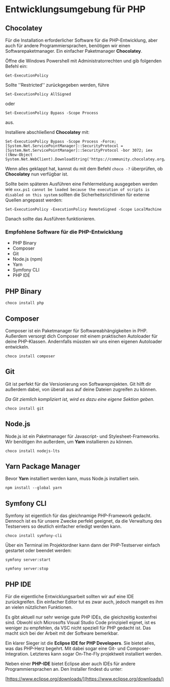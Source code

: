 # Entwicklungsumgebung für PHP

## Chocolatey

Für die Installation erforderlicher Software für die PHP-Entwicklung, aber auch für andere
Programmiersprachen, benötigen wir einen Softwarepaketmanager. Ein einfacher Paketmanager
**Chocolatey**.

Öffne die Windows Powershell mit Administratorrechten und gib folgenden Befehl ein:

````shell
Get-ExecutionPolicy
````

Sollte ''Restricted'' zurückgegeben werden, führe
````shell
Set-ExecutionPolicy AllSigned
````
oder
````shell
Set-ExecutionPolicy Bypass -Scope Process
````
aus.

Installiere abschließend **Chocolatey** mit:

````shell
Set-ExecutionPolicy Bypass -Scope Process -Force; [System.Net.ServicePointManager]::SecurityProtocol = [System.Net.ServicePointManager]::SecurityProtocol -bor 3072; iex ((New-Object System.Net.WebClient).DownloadString('https://community.chocolatey.org/install.ps1'))
````

Wenn alles geklappt hat, kannst du mit dem Befehl ``choco -?`` überprüfen, ob **Chocolatey** nun verfügbar ist.

Sollte beim späteren Ausführen eine Fehlermeldung ausgegeben werden
wie ``xxx.ps1 cannot be loaded because the execution of scripts is disabled on this system``
sollten die Sicherheitsrichtlinien für externe Quellen angepasst werden:

````shell
Set-ExecutionPolicy -ExecutionPolicy RemoteSigned -Scope LocalMachine
````

Danach sollte das Ausführen funktionieren.

### Empfohlene Software für die PHP-Entwicklung

- PHP Binary
- Composer
- Git
- Node.js (npm)
- Yarn
- Symfony CLI
- PHP IDE

## PHP Binary

````shell
choco install php
````

## Composer
Composer ist ein Paketmanager für Softwareabhängigkeiten in PHP. Außerdem versorgt dich Composer
mit einem praktischen Autoloader für deine PHP-Klassen. Andernfalls müssten wir uns einen
eigenen Autoloader entwickeln.

````shell
choco install composer
````

## Git
Git ist perfekt für die Versionierung von Softwareprojekten. Git hilft dir außerdem dabei, von
überall aus auf deine Dateien zugreifen zu können.

*Da Git ziemlich kompliziert ist, wird es dazu eine eigene Sektion geben.*

````shell
choco install git
````

## Node.js

Node.js ist ein Paketmanager für Javascript- und Stylesheet-Frameworks. Wir benötigen ihn
außerdem, um **Yarn** installieren zu können.

````shell
choco install nodejs-lts
````

## Yarn Package Manager

Bevor **Yarn** installiert werden kann, muss Node.js installiert sein.

````shell
npm install --global yarn
````

## Symfony CLI
Symfony ist eigentlich für das gleichnamige PHP-Framework gedacht. Dennoch ist
es für unsere Zwecke perfekt geeignet, da die Verwaltung des Testservers so
deutlich einfacher erledigt werden kann.

````shell
choco install symfony-cli
````

Über ein Terminal im Projektordner kann dann der PHP-Testserver einfach gestartet
oder beendet werden:

````shell
symfony server:start
````

````shell
symfony server:stop
````

## PHP IDE

Für die eigentliche Entwicklungsarbeit sollten wir auf eine IDE zurückgreifen. Ein
einfacher Editor tut es zwar auch, jedoch mangelt es ihm an vielen nützlichen Funktionen.

Es gibt aktuell nur sehr wenige gute PHP IDEs, die gleichzeitig kostenfrei sind. Obwohl
sich Microsofts Visual Studio Code prinzipiell eignet, ist es weniger zu empfehlen, da VSC
nicht speziell für PHP gedacht ist. Das macht sich bei der Arbeit mit der Software bemerkbar.

Ein klarer Sieger ist die **Eclipse IDE for PHP Developers**. Sie bietet alles, was das
PHP-Herz begehrt. Mit dabei sogar eine Git- und Composer-Integration. Letzteres kann sogar
On-The-Fly projektweit installiert werden.

Neben einer **PHP-IDE** bietet Eclipse aber auch IDEs für andere Programmiersprachen an.
Den Installer findest du unter:

[https://www.eclipse.org/downloads/](https://www.eclipse.org/downloads/)